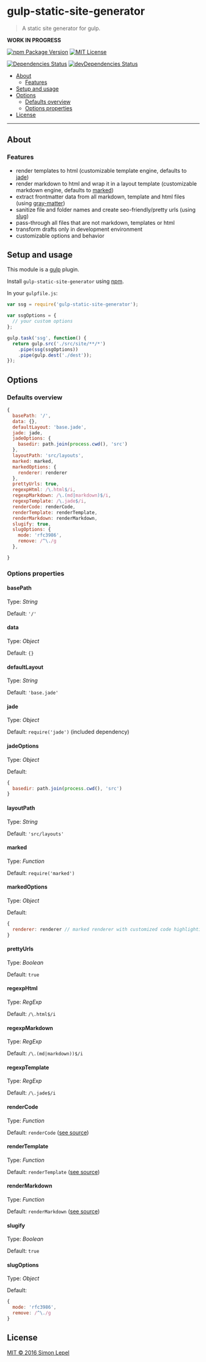 gulp-static-site-generator
==========================

  > A static site generator for gulp.

**WORK IN PROGRESS**

[![npm Package Version](https://img.shields.io/npm/v/gulp-static-site-generator.svg?style=flat-square)](https://www.npmjs.com/package/gulp-static-site-generator)
[![MIT License](http://img.shields.io/:license-mit-blue.svg?style=flat-square)](http://simbo.mit-license.org)

[![Dependencies Status](https://img.shields.io/david/simbo/gulp-static-site-generator.svg?style=flat-square)](https://david-dm.org/simbo/gulp-static-site-generator)
[![devDependencies Status](https://img.shields.io/david/dev/simbo/gulp-static-site-generator.svg?style=flat-square)](https://david-dm.org/simbo/gulp-static-site-generator#info=devDependencies)

<!-- MarkdownTOC -->

- [About](#about)
  - [Features](#features)
- [Setup and usage](#setup-and-usage)
- [Options](#options)
  - [Defaults overview](#defaults-overview)
  - [Options properties](#options-properties)
- [License](#license)

<!-- /MarkdownTOC -->

---


## About


### Features

  - render templates to html
    (customizable template engine, defaults to [jade](https://github.com/pugjs/jade))
  - render markdown to html and wrap it in a layout template
    (customizable markdown engine, defaults to [marked](https://github.com/chjj/marked))
  - extract frontmatter data from all markdown, template and html files
    (using [gray-matter](https://github.com/jonschlinkert/gray-matter))
  - sanitize file and folder names and create seo-friendly/pretty urls
    (using [slug](https://github.com/dodo/node-slug))
  - pass-through all files that are not markdown, templates or html
  - transform drafts only in development environment
  - customizable options and behavior


## Setup and usage

This module is a [gulp](https://github.com/gulpjs/gulp) plugin.

Install `gulp-static-site-generator` using [npm](https://www.npmjs.com/).

In your `gulpfile.js`:

``` js
var ssg = require('gulp-static-site-generator');

var ssgOptions = {
  // your custom options
};

gulp.task('ssg', function() {
  return gulp.src('./src/site/**/*')
    .pipe(ssg(ssgOptions))
    .pipe(gulp.dest('./dest'));
});
```


## Options


### Defaults overview

``` js
{
  basePath: '/',
  data: {},
  defaultLayout: 'base.jade',
  jade: jade,
  jadeOptions: {
    basedir: path.join(process.cwd(), 'src')
  },
  layoutPath: 'src/layouts',
  marked: marked,
  markedOptions: {
    renderer: renderer
  },
  prettyUrls: true,
  regexpHtml: /\.html$/i,
  regexpMarkdown: /\.(md|markdown)$/i,
  regexpTemplate: /\.jade$/i,
  renderCode: renderCode,
  renderTemplate: renderTemplate,
  renderMarkdown: renderMarkdown,
  slugify: true,
  slugOptions: {
    mode: 'rfc3986',
    remove: /^\./g
  },

}
```


### Options properties


#### basePath

Type: *String*

Default: `'/'`


#### data

Type: *Object*

Default: `{}`


#### defaultLayout

Type: *String*

Default: `'base.jade'`


#### jade

Type: *Object*

Default: `require('jade')` (included dependency)


#### jadeOptions

Type: *Object*

Default:
``` js
{
  basedir: path.join(process.cwd(), 'src')
}
```


#### layoutPath

Type: *String*

Default: `'src/layouts'`


#### marked

Type: *Function*

Default: `require('marked')`


#### markedOptions

Type: *Object*

Default: 
``` js
{
  renderer: renderer // marked renderer with customized code highlighting
}
```


#### prettyUrls

Type: *Boolean*

Default: `true`


#### regexpHtml

Type: *RegExp*

Default: `/\.html$/i`


#### regexpMarkdown

Type: *RegExp*

Default: `/\.(md|markdown))$/i`


#### regexpTemplate

Type: *RegExp*

Default: `/\.jade$/i`


#### renderCode

Type: *Function*

Default: `renderCode` ([see source](https://github.com/simbo/gulp-static-site-generator/blob/master/index.js))


#### renderTemplate

Type: *Function*

Default: `renderTemplate` ([see source](https://github.com/simbo/gulp-static-site-generator/blob/master/index.js))


#### renderMarkdown

Type: *Function*

Default: `renderMarkdown` ([see source](https://github.com/simbo/gulp-static-site-generator/blob/master/index.js))


#### slugify

Type: *Boolean*

Default: `true`


#### slugOptions

Type: *Object*

Default:
``` js
{
  mode: 'rfc3986',
  remove: /^\./g
}
```


## License

[MIT &copy; 2016 Simon Lepel](http://simbo.mit-license.org/)
